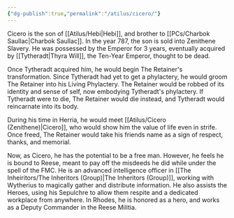 ```yaml
---
{"dg-publish":true,"permalink":"/atilus/cicero/"}
---
```


Cicero is the son of [[Atilus/Hebi\|Hebi]], and brother to [[PCs/Charbok Saullac\|Charbok Saullac]]. In the year 787, the son is sold into Zenithene Slavery. He was possessed by the Emperor for 3 years, eventually acquired by [[Tytheradt\|Thyra Will]], the Ten-Year Emperor, thought to be dead. 

Once Tytheradt acquired him, he would begin The Retainer's transformation. Since Tytheradt had yet to get a phylactery, he would groom The Retainer into his Living Phylactery. The Retainer would be robbed of its identity and sense of self, now embodying Tytheradt's phylactery. If Tytheradt were to die, The Retainer would die instead, and Tytheradt would reincarnate into its body. 

During his time in Herria, he would meet [[Atilus/Cicero (Zenithene)\|Cicero]], who would show him the value of life even in strife. Once freed, The Retainer would take his friends name as a sign of respect, thanks, and memorial.

Now, as Cicero, he has the potential to be a free man. However, he feels he is bound to Reese, meant to pay off the misdeeds he did while under the spell of the FMC. He is an advanced intelligence officer in [[The Inheiritors/The Inheritors (Group)\|The Inheritors (Group)]], working with Wytherius to magically gather and distribute information. He also assists the Heroes, using his Sepulchre to allow them respite and a dedicated workplace from anywhere. In Rhodes, he is honored as a hero, and works as a Deputy Commander in the Reese Militia.